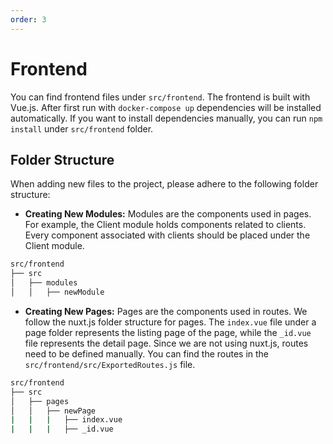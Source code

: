 ```yaml
---
order: 3
---
```


# Frontend

You can find frontend files under `src/frontend`.
The frontend is built with Vue.js. After first run with `docker-compose up` dependencies will be installed
automatically.
If you want to install dependencies manually, you can run `npm install` under `src/frontend` folder.

## Folder Structure

When adding new files to the project, please adhere to the following folder structure:

- **Creating New Modules:**
  Modules are the components used in pages. For example, the Client module holds components related to clients. Every
  component associated with clients should be placed under the Client module.

```sh
src/frontend
├── src
│   ├── modules
│   │   ├── newModule
```

- **Creating New Pages:**
  Pages are the components used in routes. We follow the nuxt.js folder structure for pages. The `index.vue` file under
  a page folder represents the listing page of the page, while the `_id.vue` file represents the detail page. Since we
  are not using nuxt.js, routes need to be defined manually. You can find the routes in
  the `src/frontend/src/ExportedRoutes.js` file.

```sh
src/frontend
├── src
│   ├── pages
│   │   ├── newPage
|   |   |   ├── index.vue
|   |   |   ├── _id.vue
```
